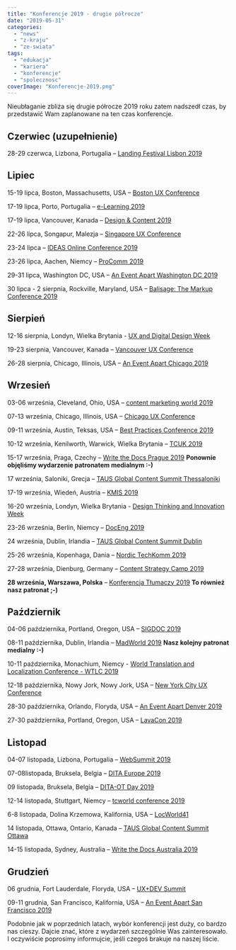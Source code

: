 ```yaml
---
title: "Konferencje 2019 - drugie półrocze"
date: "2019-05-31"
categories:
  - "news"
  - "z-kraju"
  - "ze-swiata"
tags:
  - "edukacja"
  - "kariera"
  - "konferencje"
  - "spolecznosc"
coverImage: "Konferencje-2019.png"
---
```


Nieubłaganie zbliża się drugie półrocze 2019 roku zatem nadszedł czas, by przedstawić Wam zaplanowane na ten czas konferencje.

## **Czerwiec (uzupełnienie)**

28-29 czerwca, Lizbona, Portugalia – [Landing Festival Lisbon 2019](https://landingfestival.com/)

## **Lipiec**

15-19 lipca, Boston, Massachusetts, USA – [Boston UX Conference](https://www.nngroup.com/training/boston/)

17-19 lipca, Porto, Portugalia – [e-Learning 2019](https://www.elearning-conf.org/)

17-19 lipca, Vancouver, Kanada – [Design & Content 2019](https://content.design/)

22-26 lipca, Songapur, Malezja – [Singapore UX Conference](https://www.nngroup.com/training/singapore/)

23-24 lipca – [IDEAS Online Conference 2019](https://ideas.infomanagementcenter.com/)

23-26 lipca, Aachen, Niemcy – [ProComm 2019](https://attend.ieee.org/procomm/)

29-31 lipca, Washington DC, USA – [An Event Apart Washington DC 2019](https://aneventapart.com/event/washington-dc-2019)

30 lipca - 2 sierpnia, Rockville, Maryland, USA – [Balisage: The Markup Conference 2019](http://www.balisage.net/)

## **Sierpień**

12-16 sierpnia, Londyn, Wielka Brytania - [UX and Digital Design Week](https://futurelondonacademy.co.uk/en/course/ux-and-digital-design)

19-23 sierpnia, Vancouver, Kanada – [Vancouver UX Conference](https://www.nngroup.com/training/vancouver/)

26-28 sierpnia, Chicago, Illinois, USA – [An Event Apart Chicago 2019](https://aneventapart.com/event/chicago-2019)

## **Wrzesień**

03-06 września, Cleveland, Ohio, USA – [content marketing world 2019](https://www.contentmarketingworld.com/)

07-13 września, Chicago, Illinois, USA – [Chicago UX Conference](https://www.nngroup.com/training/chicago/)

09-11 września, Austin, Teksas, USA – [Best Practices Conference 2019](https://bp.infomanagementcenter.com/)

10-12 września, Kenilworth, Warwick, Wielka Brytania – [TCUK 2019](http://technicalcommunicationuk.com/)

15-17 września, Praga, Czechy – [Write the Docs Prague 2019](http://www.writethedocs.org/conf/prague/2019/) **Ponownie objęliśmy wydarzenie patronatem medialnym :-)**

17 września, Saloniki, Grecja – [TAUS Global Content Summit Thessaloniki](https://www.taus.net/events/summits/72-taus-global-content-summit-thessaloniki)

17-19 września, Wiedeń, Austria – [KMIS 2019](http://www.kmis.ic3k.org/)

16-20 września, Londyn, Wielka Brytania - [Design Thinking and Innovation Week](https://futurelondonacademy.co.uk/en/course/design-thinking-and-innovation)

23-26 września, Berlin, Niemcy – [DocEng 2019](https://doceng.org/doceng2019/index)

24 września, Dublin, Irlandia – [TAUS Global Content Summit Dublin](https://www.taus.net/events/summits/76-taus-global-content-summit-dublin)

25-26 września, Kopenhaga, Dania – [Nordic TechKomm 2019](https://nordic-techkomm.com/)

27-28 września, Dienburg, Germany – [Content Strategy Camp 2019](https://www.cscamp.de/)

**28 września, Warszawa, Polska** – [Konferencja Tłumaczy 2019](https://www.konferencjatlumaczy.pl/) **To również nasz patronat ;-)**

## **Październik**

04-06 października, Portland, Oregon, USA – [SIGDOC 2019](https://sigdoc.acm.org/conference/2019/)

08-11 października, Dublin, Irlandia – [MadWorld 2019](https://www.madcapsoftware.com/conference/madworld-2019-dublin/) **Nasz kolejny patronat medialny :-)**

10-11 października, Monachium, Niemcy - [World Translation and Localization Conference - WTLC 2019](https://pgsolx.com/WTLC/)

12-18 października, Nowy Jork, Nowy Jork, USA – [New York City UX Conference](https://www.nngroup.com/training/new-york-city/)

28-30 października, Orlando, Floryda, USA – [An Event Apart Denver 2019](https://aneventapart.com/event/denver-2019)

27-30 października, Portland, Oregon, USA – [LavaCon 2019](https://lavacon.org/2019/)

## **Listopad**

04-07 listopada, Lizbona, Portugalia – [WebSummit 2019](https://websummit.com/)

07-08listopada, Bruksela, Belgia – [DITA Europe 2019](https://ditaeurope.infomanagementcenter.com/)

09 listopada, Bruksela, Belgia – [DITA-OT Day 2019](https://www.oxygenxml.com/events/2019/dita-ot_day.html)

12-14 listopada, Stuttgart, Niemcy – [tcworld conference 2019](https://conferences.tekom.de/tcworld19/registration/)

6-8 listopada, Dolina Krzemowa, Kalifornia, USA – [LocWorld41](https://locworld.com/events/locworld41-silicon-valley-2019/)

14 listopada, Ottawa, Ontario, Kanada – [TAUS Global Content Summit Ottawa](https://www.taus.net/events/summits/86-taus-global-content-summit-ottawa)

14-15 listopada, Sydney, Australia – [Write the Docs Australia 2019](http://www.writethedocs.org/conf/australia/2019/)

## **Grudzień**

06 grudnia, Fort Lauderdale, Floryda, USA – [UX+DEV Summit](https://uxdsummit.com/)

09-11 grudnia, San Francisco, Kalifornia, USA – [An Event Apart San Francisco 2019](https://aneventapart.com/event/san-francisco-2019)

Podobnie jak w poprzednich latach, wybór konferencji jest duży, co bardzo nas cieszy. Dajcie znać, które z wydarzeń szczególnie Was zainteresowało. I oczywiście poprosimy informujcie, jeśli czegoś brakuje na naszej liście.
